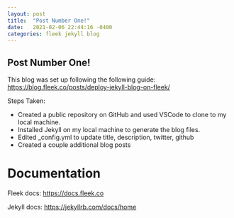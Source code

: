 ```yaml
---
layout: post
title:  "Post Number One!"
date:   2021-02-06 22:44:16 -0400
categories: fleek jekyll blog
---
```


## Post Number One!

This blog was set up following the following guide: <https://blog.fleek.co/posts/deploy-jekyll-blog-on-fleek/>

Steps Taken:
* Created a public repository on GitHub and used VSCode to clone to my local machine.
* Installed Jekyll on my local machine to generate the blog files.
* Edited _config.yml to update title, description, twitter, github
* Created a couple additional blog posts

# Documentation

Fleek docs:  <https://docs.fleek.co>

Jekyll docs: <https://jekyllrb.com/docs/home>